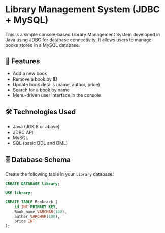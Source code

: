 # Library Management System (JDBC + MySQL)

This is a simple console-based Library Management System developed in Java using JDBC for database connectivity. It allows users to manage books stored in a MySQL database.

## 📌 Features

- Add a new book
- Remove a book by ID
- Update book details (name, author, price)
- Search for a book by name
- Menu-driven user interface in the console

## 🛠️ Technologies Used

- Java (JDK 8 or above)
- JDBC API
- MySQL
- SQL (basic DDL and DML)

## 🗄️ Database Schema

Create the following table in your `library` database:

```sql
CREATE DATABASE library;

USE library;

CREATE TABLE Bookrack (
    id INT PRIMARY KEY,
    Book_name VARCHAR(100),
    auther VARCHAR(100),
    price INT
);
